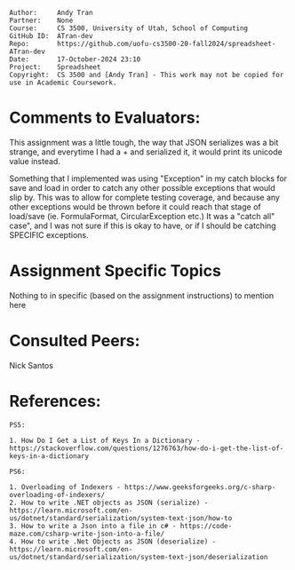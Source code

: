 ﻿```
Author:     Andy Tran
Partner:    None
Course:     CS 3500, University of Utah, School of Computing
GitHub ID:  ATran-dev
Repo:       https://github.com/uofu-cs3500-20-fall2024/spreadsheet-ATran-dev
Date:       17-October-2024 23:10
Project:    Spreadsheet
Copyright:  CS 3500 and [Andy Tran] - This work may not be copied for use in Academic Coursework.
```

# Comments to Evaluators:
This assignment was a little tough, the way that JSON serializes was a bit strange, and everytime I had a + and serialized it, it would print
its unicode value instead. 

Something that I implemented was using "Exception" in my catch blocks for save and load in order to catch any other possible exceptions that would slip by. This was to allow
for complete testing coverage, and because any other exceptions would be thrown before it could reach that stage of load/save (ie. FormulaFormat, CircularException etc.) It was a "catch all"
case", and I was not sure if this is okay to have, or if I should be catching SPECIFIC exceptions. 

# Assignment Specific Topics
Nothing to in specific (based on the assignment instructions) to mention here

# Consulted Peers:
Nick Santos

# References:

	PS5:
	
	1. How Do I Get a List of Keys In a Dictionary - https://stackoverflow.com/questions/1276763/how-do-i-get-the-list-of-keys-in-a-dictionary

	PS6:

	1. Overloading of Indexers - https://www.geeksforgeeks.org/c-sharp-overloading-of-indexers/
	2. How to write .NET objects as JSON (serialize) - https://learn.microsoft.com/en-us/dotnet/standard/serialization/system-text-json/how-to
	3. How to write a Json into a file in c# - https://code-maze.com/csharp-write-json-into-a-file/
	4. How to write .Net Objects as JSON (deserialize) - https://learn.microsoft.com/en-us/dotnet/standard/serialization/system-text-json/deserialization


